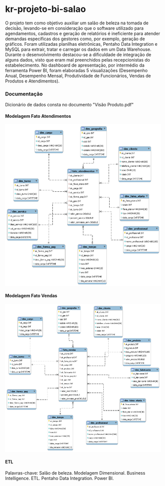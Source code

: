 # kr-projeto-bi-salao
O projeto tem como objetivo auxiliar um salão de beleza na tomada de decisão, levando-se em consideração que o software utilizado para agendamentos, cadastros e geração de relatórios é ineficiente para atender demandas específicas dos gestores como, por exemplo, geração de gráficos. Foram utilizadas planilhas eletrônicas, Pentaho Data Integration e MySQL para extrair, tratar e carregar os dados em um Data Warehouse. Durante o desenvolvimento destacou-se a dificuldade de integração de alguns dados, visto que eram mal preenchidos pelas
recepcionistas do estabelecimento. No dashboard de apresentação, por intermédio da ferramenta Power BI, foram elaboradas 5 visualizações (Desempenho Anual, Desempenho Mensal, Produtividade de Funcionários, Vendas de Produtos e Atendimentos).

### Documentação

Dicionário de dados consta no documento "Visão Produto.pdf"

#### Modelagem Fato Atendimentos

![Modelo Dimensional Fato Atendimentos](Modelagem/dw_salao_fato_atendimentos.png)

#### Modelagem Fato Vendas

![Modelo Dimensional Fato Vendas](Modelagem/dw_salao_fato_vendas.png)


#### ETL




Palavras-chave: Salão de beleza. Modelagem Dimensional. Business Intelligence. ETL. Pentaho Data Integration. Power BI.

